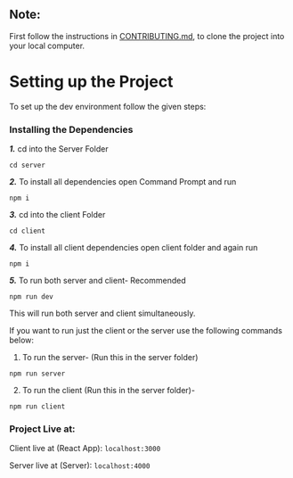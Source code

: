 ## Note:

First follow the instructions in [CONTRIBUTING.md](https://github.com/jain-rishabh-21/DoctorVerse/blob/main/Contributing.md), to clone the project into your local computer.

# Setting up the Project

To set up the dev environment follow the given steps:

### Installing the Dependencies

**_1._** cd into the Server Folder</br>

```
cd server
```

**_2._** To install all dependencies open Command Prompt and run

```
npm i
```

**_3._** cd into the client Folder</br>

```
cd client
```

**_4._** To install all client dependencies open client folder and again run

```
npm i
```

**_5._** To run both server and client- Recommended

```
npm run dev
```

This will run both server and client simultaneously.

If you want to run just the client or the server use the following commands below:

   1. To run the server- (Run this in the server folder)

  ```
  npm run server
  ```

   2. To run the client (Run this in the server folder)-

  ```
  npm run client
  ```

### Project Live at:

Client live at (React App): `localhost:3000 `

Server live at (Server): `localhost:4000`
